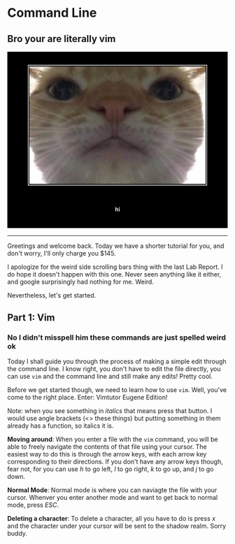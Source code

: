 # Command Line
## Bro your are literally vim

![Image](hishitpost.jpg)

---

Greetings and welcome back. Today we have a shorter tutorial for you, and don't worry, I'll only charge you $145.

I apologize for the weird side scrolling bars thing with the last Lab Report. I do hope it doesn't happen with this one. Never seen anything like it either, and google 
surprisingly had nothing for me. Weird. 

Nevertheless, let's get started.

## Part 1: Vim
### No I didn't misspell him these commands are just spelled weird ok

Today I shall guide you through the process of making a simple edit through the command line. I know right, you don't have to edit the file directly, you can use `vim` 
and the command line and still make any edits! Pretty cool.

Before we get started though, we need to learn how to use `vim`. Well, you've come to the right place. Enter: Vimtutor Eugene Edition!

Note: when you see something in *italics* that means press that button. I would use angle brackets (<> these things) but putting something in them already has a function,
so italics it is.

**Moving around**: When you enter a file with the `vim` command, you will be able to freely navigate the contents of that file using your cursor. The easiest way to do this is through the
arrow keys, with each arrow key corresponding to their directions. If you don't have any arrow keys though, fear not, for you can use *h* to go left, *l* to go right, 
*k* to go up, and *j* to go down. 

**Normal Mode**: Normal mode is where you can naviagte the file with your cursor. Whenver you enter another mode and want to get back to normal mode, press *ESC*.

**Deleting a character**: To delete a character, all you have to do is press *x* and the character under your cursor will be sent to the shadow realm. Sorry buddy.
